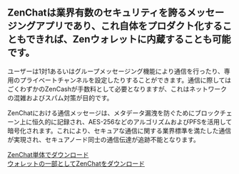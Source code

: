 ## ZenChatは業界有数のセキュリティを誇るメッセージングアプリであり、これ自体をプロダクト化することもできれば、Zenウォレットに内蔵することも可能です。
ユーザーは1対1あるいはグループメッセージング機能により通信を行ったり、専用のプライベートチャンネルを設定したりすることができます。通信に際してはごくわずかのZenCashが手数料として必要となりますが、これはネットワークの混雑およびスパム対策が目的です。

ZenChatにおける通信メッセージは、メタデータ漏洩を防ぐためにブロックチェーン上に恒久的に記録され、AES-256などのアルゴリズムおよびPFSを活用して暗号化されます。これにより、セキュアな通信に関する業界標準を満たした通信が実現され、セキュアノード同士の通信伝達が追跡不能となります。

<div class="row justify-content-center mt-5">
  <div class="col-lg-12 col-xl-6 mb-3">
    <a href="https://github.com/ZencashOfficial/ZENChat/releases" target="_blank" class="btn btn-lg btn-block btn-primary">ZenChat単体でダウンロード</a>
  </div>
  <div class="col-lg-12 col-xl-6 mb-3">
    <a href="{% tl wallets {{site.lang}} %}" class="btn btn-lg btn-block btn-primary">ウォレットの一部としてZenChatをダウンロード</a>
  </div>
</div>
